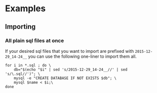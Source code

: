 # Examples

## Importing

### All plain sql files at once

If your desired sql files that you want to import are prefixed with `2015-12-29_14-24__` you can use the following one-liner to import them all.

```shell
for i in *.sql ; do \
    db="$(echo "$i" | sed 's/2015-12-29_14-24__//' | sed 's/\.sql//')"; \
    mysql -e "CREATE DATABASE IF NOT EXISTS $db"; \
    mysql $name < $i;\
done
```
